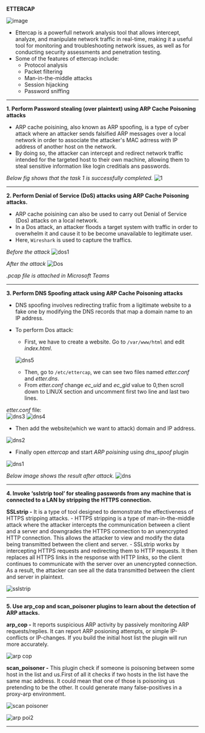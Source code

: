 **ETTERCAP**

![image](https://user-images.githubusercontent.com/116432525/227794953-a48576cb-4523-4c81-bd57-c2c7d8b16216.png)

  - Ettercap is a powerfull network analysis tool that allows intercept, analyze, and manipulate network traffic in real-time, making it a useful tool for monitoring and troubleshooting network issues, as well as for conducting security assessments and penetration testing.
  - Some of the features of ettercap include:
      - Protocol analysis
      - Packet filtering
      - Man-in-the-middle attacks
      - Session hijacking
      - Password sniffing

----------------------------------------------------------------------------------------------------------------------------------------
**1. Perform Password stealing (over plaintext) using ARP Cache Poisoning attacks**
  
  - ARP cache poisining, also known as ARP spoofing, is a type of cyber attack where an attacker sends falsified ARP messages over a local network in order to associate the attacker's MAC adrress with IP address of another host on the network.
  - By doing so, the attacker can intercept and redirect network traffic intended for the targeted host to their own machine, allowing them to steal sensitive information like login creditials ans passwords.

   *Below fig shows that the task 1 is successfully completed.*
 ![1](https://user-images.githubusercontent.com/116432525/227773443-d72d3699-135e-4f13-84fc-5bcadb8d6968.png)
 
--------------------------------------------------------------------------------------------------------------------------------------------------------------------------------------------------
**2. Perform Denial of Service (DoS) attacks using ARP Cache Poisoning attacks.**

  - ARP cache poisining can also be used to carry out Denial of Service (Dos) attacks on a local network.
  - In a Dos attack, an attacker floods a target system with traffic in order to overwhelm it and cause it to be become unavailable to legitimate user.
  - Here, `Wireshark` is used to capture the traffics.

*Before the attack*
![dos1](https://user-images.githubusercontent.com/116432525/227775055-c1bfdcd1-b0b1-4bd2-8414-55534e4c1895.png)

*After the attack*
![Dos](https://user-images.githubusercontent.com/116432525/227774915-3fbd99ad-02b3-4bba-b1c8-1b9c2c825670.png)

*.pcap file is attached in Microsoft Teams*

---------------------------------------------------------------------------------------------------------------------------------------------------------------------------------------------------
**3. Perform DNS Spoofing attack using ARP Cache Poisoning attacks**

  - DNS spoofing involves redirecting trafiic from a ligitimate website to a fake one by modifying the DNS records that map a domain name to an IP address.
  - To perform Dos attack:
       - First, we have to create a website. Go to `/var/www/html` and edit *index.html*.
        
       ![dns5](https://user-images.githubusercontent.com/116432525/227776186-023e72d5-dd87-4226-87dd-850c4e6aa56b.png)
        
       - Then, go to `/etc/ettercap`, we can see two files named *etter.conf* and *etter.dns*.
       - From *etter.conf* change *ec_uid* and *ec_gid* value to 0,then scroll down to LINUX section and uncomment first two line and last two lines.

 *etter.conf* file:  
![dns3](https://user-images.githubusercontent.com/116432525/227793674-9f93de86-1a1b-4fff-a6b7-87bf03478d3b.png) 
![dns4](https://user-images.githubusercontent.com/116432525/227793680-f1484ef7-57a1-4fba-ad7b-3515f253e3df.png)
       
   - Then add the website(which we want to attack) domain and IP address.

![dns2](https://user-images.githubusercontent.com/116432525/227793876-88fcc89b-8cf3-4140-8b7a-9f7daa184637.png)
        
   - Finally open *ettercap* and start *ARP poisining* using *dns_spoof* plugin

![dns1](https://user-images.githubusercontent.com/116432525/227793993-8388dc17-6cf9-430a-9725-4c532ec09963.png)

 *Below image shows the result after attack.*
![dns](https://user-images.githubusercontent.com/116432525/227794011-9127adbf-49c1-4cff-994e-1a5709cd4922.png)

--------------------------------------------------------------------------------------------------------------------------------------------------------

**4. Invoke ‘sslstrip tool’ for stealing passwords from any machine that is connected to a LAN by stripping the HTTPS connection.**
  
   **SSLstrip -** It is a type of tool designed to demonstrate the effectiveness of HTTPS stripping attacks.
            - HTTPS stripping is a type of man-in-the-middle attack where the attacker intercepts the communication between a client and a server and downgrades the HTTPS connection to an unencrypted HTTP connection. This allows the attacker to view and modify the data being transmitted between the client and server.
            - SSLstrip works by intercepting HTTPS requests and redirecting them to HTTP requests. It then replaces all HTTPS links in the response with HTTP links, so the client continues to communicate with the server over an unencrypted connection. As a result, the attacker can see all the data transmitted between the client and server in plaintext.

![sslstrip](https://user-images.githubusercontent.com/116432525/228005659-e507c78a-d91d-413e-9e19-828f29a58993.png)

--------------------------------------------------------------------------------------------------------------------------------------------------------------

**5. Use arp_cop and scan_poisoner plugins to learn about the detection of ARP attacks.**

   **arp_cop -** It reports suspicious ARP activity by passively monitoring ARP requests/replies. It can report ARP posioning attempts, or simple IP-conflicts or IP-changes. If you build the initial host list the plugin will run more accurately.
   
![arp cop](https://user-images.githubusercontent.com/116432525/228008221-2215af98-c06a-4f4c-9709-43bc70646ec0.png)

  **scan_poisoner -** This plugin check if someone is poisoning between some host in the list and us.First of all it checks if two hosts in the list have the same mac address. It could mean that one of those is poisoning us pretending to be the other. It could generate many false-positives in a proxy-arp environment.

![scan poisoner](https://user-images.githubusercontent.com/116432525/228008938-68895543-6d99-4ed7-a51f-67ac48e34b70.png)

![arp poi2](https://user-images.githubusercontent.com/116432525/228009092-1cab1a12-5ff4-4a32-aef3-718fb60fd50b.png)

---------------------------------------------------------------------------------------------------------------------------------------------------------------------
